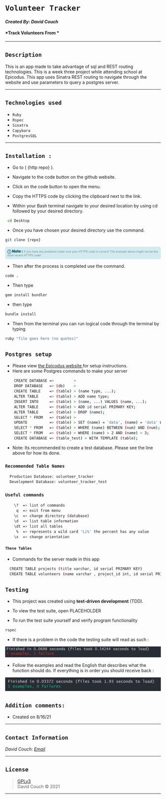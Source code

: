 # `Volunteer Tracker`
#### *_Created By: David Couch_*

#### *Track Volunteers From *
* * *

## `Description`
This is an app made to take advantage of sql and REST routing technologies. This is a week three project while attending school at Epicodus. This app uses Sinatra REST routing to navigate through the website and use parameters to query a postgres server.
* * *

## `Technologies used`

* `Ruby`
* `Rspec`
* `Sinatra`
* `Capybara`
* `PostgresSQL`

* * *

## `Installation :`

* Go to ( {http repo} ).
* Navigate to the code button on the github website.

* Click on the code button to open the menu.

- Copy the HTTPS code by clicking the clipboard next to the link.

- Within your Bash terminal navigate to your desired location by using cd followed by your desired directory.

```bash
 cd Desktop
```

- Once you have chosen your desired directory use the command.
```bash
git clone {repo}
```

<div
  style="
    background-color: #d1ecf1;
    color: grey; padding: 6px;
    font-size: 9px;
    border-radius: 5px;
    border: 1px solid #d4ecf1;
    margin-bottom: 12px"
>
  <span
    style="
      font-size: 12px;
      font-weight: 600;
      color: #0c5460;"
  >
    ⓘ
  </span>
  <span
    style="
      font-size: 12px;
      font-weight: 900;
      color: #0c5460;
      margin-bottom: 24px"
  >
    Note :
  </span>
  If you have any problems make sure your HTTPS code is correct! The example above might not be the most recent HTTPS code!
</div>


* Then after the process is completed use the command.

``` bash
code .
```

* Then type

``` bash
gem install bundler

```
* then type

``` bash
bundle install
```

* Then from the terminal you can run logical code through the terminal by typing
```bash
ruby "file goes here (no quotes)"
```
## `Postgres setup`

* Please view <a href="https://www.learnhowtoprogram.com/ruby-and-rails/getting-started-with-ruby/installing-postgres"> the Epicodus website </a> for setup instructions.
* Here are some Postgres commands to make your server
```bash
	CREATE DATABASE =>         >
	DROP DATABASE   => (db)    >
	CREATE TABLE    => (table) > (name type, ...);
	ALTER TABLE     => (table) > ADD name type;
	INSERT INTO     => (table) > (name, ...) VALUES (name, ...);
	ALTER TABLE     => (table) > ADD id serial PRIMARY KEY;
	ALTER TABLE     => (table) > DROP (name);
	SELECT * FROM   => (table) >
	UPDATE          => (table) > SET (name) = 'data', (name) = 'data' WHERE (conditional)
	SELECT * FROM   => (table) > WHERE (name) BETWEEN (num) AND (num);
	SELECT * FROM   => (table) > WHERE (name) > 2 AND (name) < 3;
	CREATE DATABASE => (table_test) > WITH TEMPLATE (table);
```
* Note: Its recommended to create a test database. Please see the line above for how its done.

### `Recommended Table Names`
```bash
  Production Database: volunteer_tracker
  Development Database: volunteer_tracker_test
```
### `Useful commands`
```bash
	\?  => list of commands
	 q  => exit from menu
	\c  => change directory (database)
	\d  => list table information
	\dt => list all tables
	 %  => represents a wild card 'Li%' the percent has any value
	\x  => change orientation
```

#### `These Tables`
* Commands for the server made in this app
```bash
  CREATE TABLE projects (title varchar, id serial PRIMARY KEY)
  CREATE TABLE volunteers (name varchar , project_id int, id serial PRIMARY KEY)
```
## `Testing`
* This project was created using **test-driven development** (TDD).

* To view the test suite, open PLACEHOLDER

* To run the test suite yourself and verify program functionality

```bash
rspec
```

* If there is a problem in the code the testing suite will read as such :

<div>
  <img src="public/img/rspec-f2.PNG" alt="Failing RSpec test">
</div>

* Follow the examples and read the English that describes what the function should do. If everything is in order you should receive back :
<div>
  <img src="public/img/rspec-p.PNG" alt="Passing RSpec test">
</div>

## `Addition comments:`
* Created on 8/16/21


* * *

## `Contact Information`
_David Couch: [Email](dcouch440@gmail.com)_
* * *

## `License`
> [GPLv3](https://choosealicense.com/licenses/gpl-3.0/)\
> David Couch &copy; 2021
* * *
